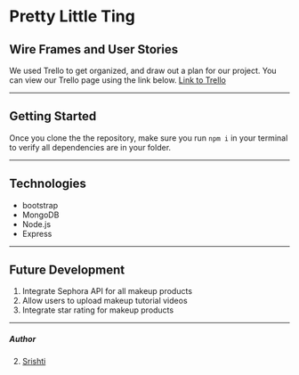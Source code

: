 # Pretty Little Ting

## Wire Frames and User Stories
We used Trello to get organized, and draw out a plan for our project. You can view our Trello page using the link below.
[Link to Trello](https://trello.com/b/Af7Xls0o/pretty-little-ting")
***

## Getting Started
Once you clone the the repository, make sure you run `npm i` in your terminal to verify all dependencies are in your folder.
***

## Technologies
* bootstrap
* MongoDB
* Node.js
* Express
***

## Future Development
1. Integrate Sephora API for all makeup products
2. Allow users to upload makeup tutorial videos
3. Integrate star rating for makeup products
***

##### Author
2. [Srishti](https://github.com/SrishtiSehtia)
